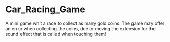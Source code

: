# Car_Racing_Game
A mini game whit a race to collect as many gold coins.
The game may offer an error when collecting the coins, due to moving the extension for the sound effect that is called when touching them!
